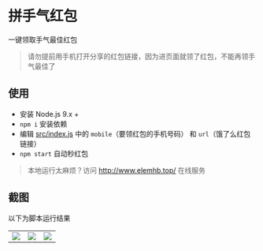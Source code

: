 # 拼手气红包

一键领取手气最佳红包

> 请勿提前用手机打开分享的红包链接，因为进页面就领了红包，不能再领手气最佳了

## 使用

- 安装 Node.js 9.x +
- `npm i` 安装依赖
- 编辑 [src/index.js](src/index.js) 中的 `mobile`（要领红包的手机号码） 和 `url`（饿了么红包链接）
- `npm start` 自动秒红包

> 本地运行太麻烦？访问 http://www.elemhb.top/ 在线服务

## 截图

以下为脚本运行结果

<table>
  <tr>
    <td>
      <img src="https://user-images.githubusercontent.com/8413791/35775069-7f07ce46-09bc-11e8-8fc4-6bbe983c089d.png">
    </td>
    <td>
      <img src="https://user-images.githubusercontent.com/8413791/35775073-a36248f2-09bc-11e8-905a-0630d4c11714.png">
    </td>
    <td>
      <img src="https://user-images.githubusercontent.com/8413791/35775092-1b3447c2-09bd-11e8-89a7-6a60fd9219ff.png">
    </td>
  </tr>
</table>
